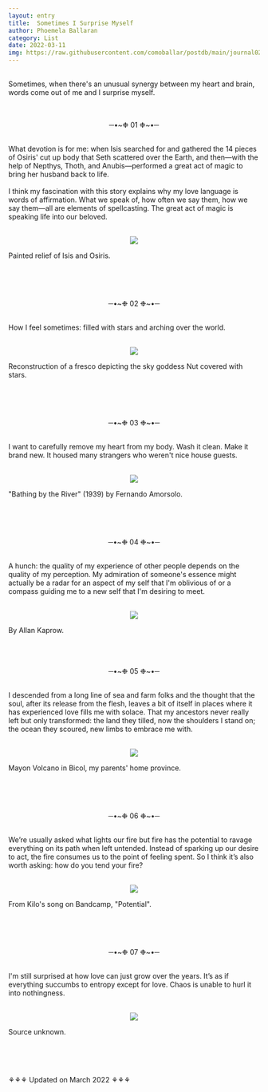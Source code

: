 ```yaml
---
layout: entry
title:  Sometimes I Surprise Myself
author: Phoemela Ballaran
category: List
date: 2022-03-11
img: https://raw.githubusercontent.com/comoballar/postdb/main/journal02/mirror.png
---
```

<br>
Sometimes, when there's an unusual synergy between my heart and brain, words come out of me and I surprise myself.
<br><br><br>
<p align="center">─•~❉ 01 ❉~•─</p>
<br>
What devotion is for me: when Isis searched for and gathered the 14 pieces of Osiris' cut up body that Seth scattered over the Earth, and then—with the help of Nepthys, Thoth, and Anubis—performed a great act of magic to bring her husband back to life.<br><br>
I think my fascination with this story explains why my love language is words of affirmation. What we speak of, how often we say them, how we say them—all are elements of spellcasting. The great act of magic is speaking life into our beloved.
<br><br>
<p align="center"><img class="vertical" src="https://raw.githubusercontent.com/comoballar/postdb/main/journal02/isis.png"/><figcaption>Painted relief of Isis and Osiris.</figcaption></p>
<br><br><br>
<p align="center">─•~❉ 02 ❉~•─</p>
<br>
How I feel sometimes: filled with stars and arching over the world.
<br><br>
<p align="center"><img src="https://raw.githubusercontent.com/comoballar/postdb/main/journal02/nuit.png"/><figcaption>Reconstruction of a fresco depicting the sky goddess Nut covered with stars.</figcaption></p>
<br><br><br>
<p align="center">─•~❉ 03 ❉~•─</p>
<br>
I want to carefully remove my heart from my body. Wash it clean. Make it brand new. It housed many strangers who weren't nice house guests.
<br><br>
<p align="center"><img src="https://raw.githubusercontent.com/comoballar/postdb/main/journal02/bathing.png"/><figcaption>"Bathing by the River" (1939) by Fernando Amorsolo.</figcaption></p>
<br><br><br>
<p align="center">─•~❉ 04 ❉~•─</p>
<br>
A hunch: the quality of my experience of other people depends on the quality of my perception. My admiration of someone's essence might actually be a radar for an aspect of my self that I'm oblivious of or a compass guiding me to a new self that I'm desiring to meet.
<br><br>
<p align="center"><img src="https://raw.githubusercontent.com/comoballar/postdb/main/journal02/mirror.png"/><figcaption>By Allan Kaprow.</figcaption>
<br><br><br>
<p align="center">─•~❉ 05 ❉~•─</p>
<br>
I descended from a long line of sea and farm folks and the thought that the soul, after its release from the flesh, leaves a bit of itself in places where it has experienced love fills me with solace. That my ancestors never really left but only transformed: the land they tilled, now the shoulders I stand on; the ocean they scoured, new limbs to embrace me with.
<br><br>
<p align="center"><img src="https://raw.githubusercontent.com/comoballar/postdb/main/journal02/mayon.png"/><figcaption>Mayon Volcano in Bicol, my parents' home province.</figcaption></p>
<br><br><br>
<p align="center">─•~❉ 06 ❉~•─</p>
<br>
We’re usually asked what lights our fire but fire has the potential to ravage everything on its path when left untended. Instead of sparking up our desire to act, the fire consumes us to the point of feeling spent. So I think it’s also worth asking: how do you tend your fire?
<br><br>
<p align="center"><img src="https://raw.githubusercontent.com/comoballar/postdb/main/journal02/fire.png"/><figcaption>From Kilo's song on Bandcamp, "Potential".</figcaption></p>
<br><br><br>
<p align="center">─•~❉ 07 ❉~•─</p>
<br>
I'm still surprised at how love can just grow over the years. It’s as if everything succumbs to entropy except for love. Chaos is unable to hurl it into nothingness.
<br><br>
<p align="center"><img src="https://raw.githubusercontent.com/comoballar/postdb/main/journal02/love.png"/><figcaption>Source unknown.</figcaption></p>
<br><br><br>
<p>⚘⚘⚘ Updated on March 2022 ⚘⚘⚘</p>
<br>  
